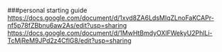 ###personal starting guide
https://docs.google.com/document/d/1xvd8ZA6LdsMIqZLnoFaKCAPr-nf5p78fZBbnu6aw2As/edit?usp=sharing
https://docs.google.com/document/d/1MwHtBmdyOXlFWekyU2PhlLi-TcMjReM9JPd2z4CflG8/edit?usp=sharing
